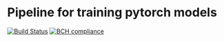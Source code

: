 # Pipeline for training pytorch models
[![Build Status](https://travis-ci.com/amirassov/ppln.svg?token=iTqJMgkE3F8pW8Nkqsff&branch=master)](https://travis-ci.com/amirassov/ppln)
[![BCH compliance](https://bettercodehub.com/edge/badge/amirassov/ppln?branch=master&token=611f9065148dec575542cd0d5d93bd8532d11dee)](https://bettercodehub.com/)
